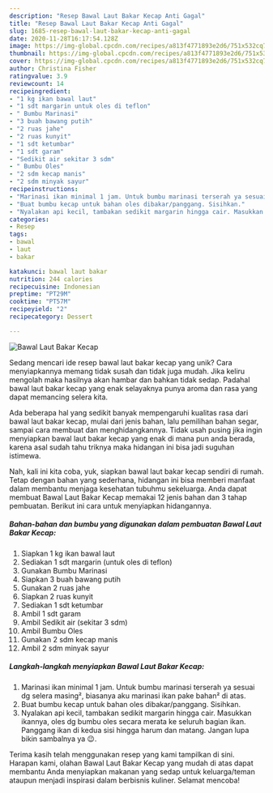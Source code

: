 ```yaml
---
description: "Resep Bawal Laut Bakar Kecap Anti Gagal"
title: "Resep Bawal Laut Bakar Kecap Anti Gagal"
slug: 1685-resep-bawal-laut-bakar-kecap-anti-gagal
date: 2020-11-28T16:17:54.128Z
image: https://img-global.cpcdn.com/recipes/a813f4771893e2d6/751x532cq70/bawal-laut-bakar-kecap-foto-resep-utama.jpg
thumbnail: https://img-global.cpcdn.com/recipes/a813f4771893e2d6/751x532cq70/bawal-laut-bakar-kecap-foto-resep-utama.jpg
cover: https://img-global.cpcdn.com/recipes/a813f4771893e2d6/751x532cq70/bawal-laut-bakar-kecap-foto-resep-utama.jpg
author: Christina Fisher
ratingvalue: 3.9
reviewcount: 14
recipeingredient:
- "1 kg ikan bawal laut"
- "1 sdt margarin untuk oles di teflon"
- " Bumbu Marinasi"
- "3 buah bawang putih"
- "2 ruas jahe"
- "2 ruas kunyit"
- "1 sdt ketumbar"
- "1 sdt garam"
- "Sedikit air sekitar 3 sdm"
- " Bumbu Oles"
- "2 sdm kecap manis"
- "2 sdm minyak sayur"
recipeinstructions:
- "Marinasi ikan minimal 1 jam. Untuk bumbu marinasi terserah ya sesuai dg selera masing², biasanya aku marinasi ikan pake bahan² di atas."
- "Buat bumbu kecap untuk bahan oles dibakar/panggang. Sisihkan."
- "Nyalakan api kecil, tambakan sedikit margarin hingga cair. Masukkan ikannya, oles dg bumbu oles secara merata ke seluruh bagian ikan. Panggang ikan di kedua sisi hingga harum dan matang. Jangan lupa bikin sambalnya ya 😉."
categories:
- Resep
tags:
- bawal
- laut
- bakar

katakunci: bawal laut bakar 
nutrition: 244 calories
recipecuisine: Indonesian
preptime: "PT29M"
cooktime: "PT57M"
recipeyield: "2"
recipecategory: Dessert

---
```



![Bawal Laut Bakar Kecap](https://img-global.cpcdn.com/recipes/a813f4771893e2d6/751x532cq70/bawal-laut-bakar-kecap-foto-resep-utama.jpg)

Sedang mencari ide resep bawal laut bakar kecap yang unik? Cara menyiapkannya memang tidak susah dan tidak juga mudah. Jika keliru mengolah maka hasilnya akan hambar dan bahkan tidak sedap. Padahal bawal laut bakar kecap yang enak selayaknya punya aroma dan rasa yang dapat memancing selera kita.

Ada beberapa hal yang sedikit banyak mempengaruhi kualitas rasa dari bawal laut bakar kecap, mulai dari jenis bahan, lalu pemilihan bahan segar, sampai cara membuat dan menghidangkannya. Tidak usah pusing jika ingin menyiapkan bawal laut bakar kecap yang enak di mana pun anda berada, karena asal sudah tahu triknya maka hidangan ini bisa jadi suguhan istimewa.




Nah, kali ini kita coba, yuk, siapkan bawal laut bakar kecap sendiri di rumah. Tetap dengan bahan yang sederhana, hidangan ini bisa memberi manfaat dalam membantu menjaga kesehatan tubuhmu sekeluarga. Anda dapat membuat Bawal Laut Bakar Kecap memakai 12 jenis bahan dan 3 tahap pembuatan. Berikut ini cara untuk menyiapkan hidangannya.

<!--inarticleads1-->

##### Bahan-bahan dan bumbu yang digunakan dalam pembuatan Bawal Laut Bakar Kecap:

1. Siapkan 1 kg ikan bawal laut
1. Sediakan 1 sdt margarin (untuk oles di teflon)
1. Gunakan  Bumbu Marinasi
1. Siapkan 3 buah bawang putih
1. Gunakan 2 ruas jahe
1. Siapkan 2 ruas kunyit
1. Sediakan 1 sdt ketumbar
1. Ambil 1 sdt garam
1. Ambil Sedikit air (sekitar 3 sdm)
1. Ambil  Bumbu Oles
1. Gunakan 2 sdm kecap manis
1. Ambil 2 sdm minyak sayur




<!--inarticleads2-->

##### Langkah-langkah menyiapkan Bawal Laut Bakar Kecap:

1. Marinasi ikan minimal 1 jam. Untuk bumbu marinasi terserah ya sesuai dg selera masing², biasanya aku marinasi ikan pake bahan² di atas.
1. Buat bumbu kecap untuk bahan oles dibakar/panggang. Sisihkan.
1. Nyalakan api kecil, tambakan sedikit margarin hingga cair. Masukkan ikannya, oles dg bumbu oles secara merata ke seluruh bagian ikan. Panggang ikan di kedua sisi hingga harum dan matang. Jangan lupa bikin sambalnya ya 😉.




Terima kasih telah menggunakan resep yang kami tampilkan di sini. Harapan kami, olahan Bawal Laut Bakar Kecap yang mudah di atas dapat membantu Anda menyiapkan makanan yang sedap untuk keluarga/teman ataupun menjadi inspirasi dalam berbisnis kuliner. Selamat mencoba!
